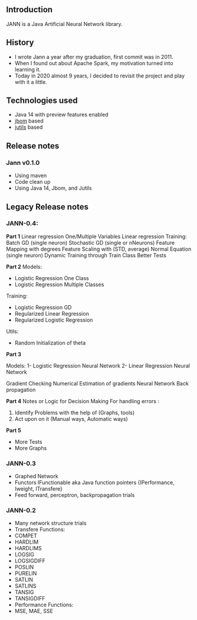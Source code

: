 ## Introduction
JANN is a Java Artificial Neural Network library.

## History
* I wrote Jann a year after my graduation, first commit was in 2011.
* When I found out about Apache Spark, my motivation turned into learning it.
* Today in 2020 almost 9 years, I decided to revisit the project and play with it a little. 

## Technologies used
* Java 14 with preview features enabled
* [jbom](https://github.com/memoria-io/jbom) based
* [jutils](https://github.com/memoria-io/jutils) based

## Release notes
### Jann v0.1.0
* Using maven
* Code clean up
* Using Java 14, Jbom, and Jutils

## Legacy Release notes
### JANN-0.4:
**Part 1**
Linear regression One/Multiple Variables
Linear regression Training:
Batch GD (single neuron)
Stochastic GD (single or nNeurons)
Feature Mapping with degrees
Feature Scaling with (STD, average)
Normal Equation (single neuron)
Dynamic Training through Train Class
Better Tests

**Part 2**
Models:

* Logistic Regression One Class
* Logistic Regression Multiple Classes

Training:

* Logistic Regression GD
* Regularized Linear Regression
* Regularized Logistic Regression

Utils:

* Random Initialization of theta

**Part 3**

Models:
1- Logistic Regression Neural Network
2- Linear Regression Neural Network

Gradient Checking
Numerical Estimation of gradients
Neural Network Back propagation

**Part 4**
Notes or Logic for Decision Making For handling errors :

1. Identify Problems with the help of (Graphs, tools)
2. Act upon on it (Manual ways, Automatic ways)

**Part 5**

* More Tests 
* More Graphs

### JANN-0.3
* Graphed Network
* Functors IFunctionable aka Java function pointers {IPerformance, Iweight, ITransfere}
* Feed forward, perceptron, backpropagation trials

### JANN-0.2

* Many network structure trials
* Transfere Functions:
* COMPET
* HARDLIM
* HARDLIMS
* LOGSIG
* LOGSIGDIFF
* POSLIN
* PURELIN
* SATLIN
* SATLINS
* TANSIG
* TANSIGDIFF
* Performance Functions:
* MSE, MAE, SSE
